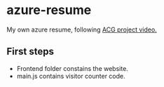 # azure-resume
My own azure resume, following [ACG project video.]()

## First steps

- Frontend folder constains the website.
- main.js contains visitor counter code.
